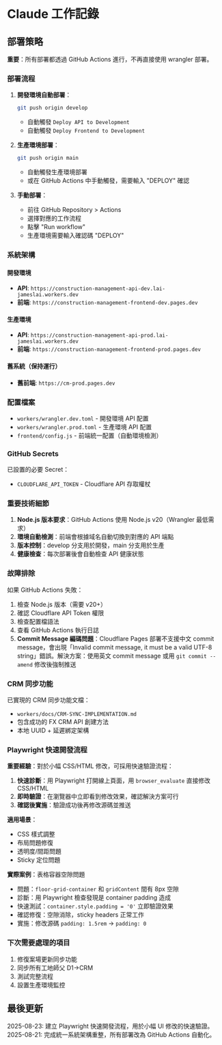 # Claude 工作記錄

## 部署策略

**重要**：所有部署都透過 GitHub Actions 進行，不再直接使用 wrangler 部署。

### 部署流程

1. **開發環境自動部署**：
   ```bash
   git push origin develop
   ```
   - 自動觸發 `Deploy API to Development`
   - 自動觸發 `Deploy Frontend to Development`

2. **生產環境部署**：
   ```bash
   git push origin main
   ```
   - 自動觸發生產環境部署
   - 或在 GitHub Actions 中手動觸發，需要輸入 "DEPLOY" 確認

3. **手動部署**：
   - 前往 GitHub Repository > Actions
   - 選擇對應的工作流程
   - 點擊 "Run workflow"
   - 生產環境需要輸入確認碼 "DEPLOY"

### 系統架構

#### 開發環境
- **API**: `https://construction-management-api-dev.lai-jameslai.workers.dev`
- **前端**: `https://construction-management-frontend-dev.pages.dev`

#### 生產環境
- **API**: `https://construction-management-api-prod.lai-jameslai.workers.dev`
- **前端**: `https://construction-management-frontend-prod.pages.dev`

#### 舊系統（保持運行）
- **舊前端**: `https://cm-prod.pages.dev`

### 配置檔案

- `workers/wrangler.dev.toml` - 開發環境 API 配置
- `workers/wrangler.prod.toml` - 生產環境 API 配置
- `frontend/config.js` - 前端統一配置（自動環境檢測）

### GitHub Secrets

已設置的必要 Secret：
- `CLOUDFLARE_API_TOKEN` - Cloudflare API 存取權杖

### 重要技術細節

1. **Node.js 版本要求**：GitHub Actions 使用 Node.js v20（Wrangler 最低需求）
2. **環境自動檢測**：前端會根據域名自動切換到對應的 API 端點
3. **版本控制**：develop 分支用於開發，main 分支用於生產
4. **健康檢查**：每次部署後會自動檢查 API 健康狀態

### 故障排除

如果 GitHub Actions 失敗：
1. 檢查 Node.js 版本（需要 v20+）
2. 確認 Cloudflare API Token 權限
3. 檢查配置檔語法
4. 查看 GitHub Actions 執行日誌
5. **Commit Message 編碼問題**：Cloudflare Pages 部署不支援中文 commit message，會出現「Invalid commit message, it must be a valid UTF-8 string」錯誤。解決方案：使用英文 commit message 或用 `git commit --amend` 修改後強制推送

### CRM 同步功能

已實現的 CRM 同步功能文檔：
- `workers/docs/CRM-SYNC-IMPLEMENTATION.md`
- 包含成功的 FX CRM API 創建方法
- 本地 UUID + 延遲綁定架構

### Playwright 快速開發流程

**重要經驗**：對於小幅 CSS/HTML 修改，可採用快速驗證流程：

1. **快速診斷**：用 Playwright 打開線上頁面，用 `browser_evaluate` 直接修改 CSS/HTML
2. **即時驗證**：在瀏覽器中立即看到修改效果，確認解決方案可行
3. **確認後實施**：驗證成功後再修改源碼並推送

**適用場景**：
- CSS 樣式調整
- 布局問題修復
- 透明度/間距問題
- Sticky 定位問題

**實際案例**：表格容器空隙問題
- 問題：`floor-grid-container` 和 `gridContent` 間有 8px 空隙
- 診斷：用 Playwright 檢查發現是 container padding 造成
- 快速測試：`container.style.padding = '0'` 立即驗證效果
- 確認修復：空隙消除，sticky headers 正常工作
- 實施：修改源碼 `padding: 1.5rem` → `padding: 0`

### 下次需要處理的項目

1. 修復案場更新同步功能
2. 同步所有工地師父 D1→CRM
3. 測試完整流程
4. 設置生產環境監控

## 最後更新

2025-08-23: 建立 Playwright 快速開發流程，用於小幅 UI 修改的快速驗證。
2025-08-21: 完成統一系統架構重整，所有部署改為 GitHub Actions 自動化。